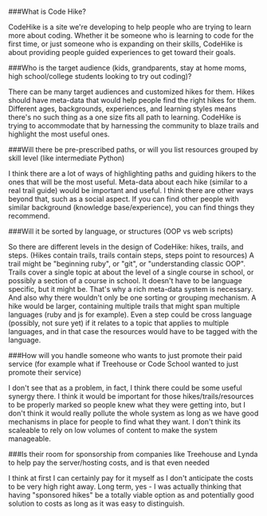 ###What is Code Hike?

CodeHike is a site we're developing to help people who are trying to learn more
about coding. Whether it be someone who is learning to code for the first time,
or just someone who is expanding on their skills, CodeHike is about providing
people guided experiences to get toward their goals.

###Who is the target audience (kids, grandparents, stay at home moms, high school/college students looking to try out coding)?

There can be many target audiences and customized hikes for them. Hikes should have
meta-data that would help people find the right hikes for them. Different ages,
backgrounds, experiences, and learning styles means there's no such thing as a
one size fits all path to learning. CodeHike is trying to accommodate that by
harnessing the community to blaze trails and highlight the most useful ones.

###Will there be pre-prescribed paths, or will you list resources grouped by skill level (like intermediate Python)

I think there are a lot of ways of highlighting paths and guiding hikers to the
ones that will be the most useful. Meta-data about each hike (similar to a real
trail guide) would be important and useful. I think there are other ways beyond
that, such as a social aspect. If you can find other people with similar background
(knowledge base/experience), you can find things they recommend.

###Will it be sorted by language, or structures (OOP vs web scripts)

So there are different levels in the design of CodeHike: hikes, trails, and steps.
(Hikes contain trails, trails contain steps, steps point to resources)
A trail might be "beginning ruby", or "git", or "understanding classic OOP". Trails
cover a single topic at about the level of a single course in school, or possibly
a section of a course in school. It doesn't have to be language specific, but it
might be. That's why a rich meta-data system is necessary. And also why there
wouldn't only be one sorting or grouping mechanism. A hike would be larger,
containing multiple trails that might span multiple languages (ruby and js for example).
Even a step could be cross language (possibly, not sure yet) if it relates to a topic
that applies to multiple languages, and in that case the resources would have to
be tagged with the language.

###How will you handle someone who wants to just promote their paid service (for example what if Treehouse or Code School wanted to just promote their service)

I don't see that as a problem, in fact, I think there could be some useful synergy
there. I think it would be important for those hikes/trails/resources to be properly
marked so people knew what they were getting into, but I don't think it would
really pollute the whole system as long as we have good mechanisms in place for
people to find what they want. I don't think its scaleable to rely on low volumes
of content to make the system manageable.

###Is their room for sponsorship from companies like Treehouse and Lynda to help pay the server/hosting costs, and is that even needed

I think at first I can certainly pay for it myself as I don't anticipate the costs
to be very high right away. Long term, yes - I was actually thinking that having
"sponsored hikes" be a totally viable option as and potentially good solution to
costs as long as it was easy to distinguish.